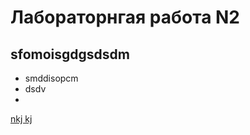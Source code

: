 # Лабораторнгая работа N2
## sfomoisgdgsdsdm

- smddisopcm
- dsdv
- 

<a href="https//google.com"> nkj kj</a>
